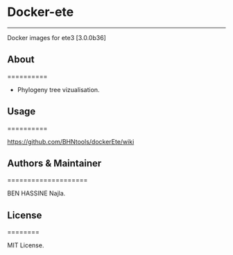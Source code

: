 # Docker-ete
--------------------------------------

Docker images for ete3 [3.0.0b36]

## About
==========

* Phylogeny tree vizualisation.

	
## Usage
==========

<a href="https://github.com/BHNtools/dockerEte/wiki">https://github.com/BHNtools/dockerEte/wiki</a><br>


## Authors & Maintainer
====================

BEN HASSINE Najla.

## License
========

MIT License.
